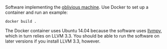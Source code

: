Software implementing the [oblivious
machine](https://eprint.iacr.org/2015/467). Use Docker to set up a
container and run an example:
```
docker build .
```

The Docker container uses Ubuntu 14.04 because the software uses
[llvmpy](http://www.llvmpy.org), which in turn relies on LLVM 3.3. You
should be able to run the software on later versions if you install
LLVM 3.3, however.
